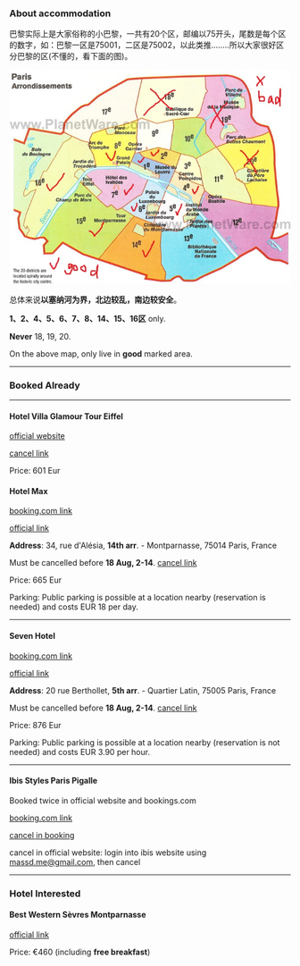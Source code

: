 ### About accommodation


巴黎实际上是大家俗称的小巴黎，一共有20个区，邮编以75开头，尾数是每个区的数字，如：巴黎一区是75001，二区是75002，以此类推........所以大家很好区分巴黎的区(不懂的，看下面的图)。 

![paris province](img/paris_province.jpg)

总体来说**以塞纳河为界，北边较乱，南边较安全**。

**1、2、4、5、6、7、8、14、15、16区** only.

**Never** 18, 19, 20.

On the above map, only live in **good** marked area.

---
### Booked Already
---

#### Hotel Villa Glamour Tour Eiffel

[official website](http://www.hotelvillaglamour.com)

[cancel link](http://www.secure-hotel-booking.com/Hotel-Villa-Glamour-Tour-Eiffel/2H1A/cancel?ref=J9I6MI)

Price: 601 Eur


#### Hotel Max

[booking.com link](http://www.booking.com/hotel/fr/jardindalesia.en-gb.html?aid=355028;sid=8538f2e84217b29faa6d600cbb5795e4;dcid=4;checkin=2014-08-21;checkout=2014-08-26;ucfs=1;pr=70,160;pr_cur_code=GBP;srfid=b940343ea4697cb1e4bc47f79d17a87ccc766b01X1;highlight_room=5064102)

[official link](http://www.hotel-max.fr/)

**Address**: 34, rue d'Alésia, **14th arr**. - Montparnasse, 75014 Paris, France

Must be cancelled before **18 Aug, 2-14**. [cancel link](http://www.secure-hotel-booking.com/Hotel-MAX/2H3V/cancel?ref=J98GHN)

Price: 665 Eur

Parking: Public parking is possible at a location nearby (reservation is needed) and costs EUR 18 per day.

---

#### Seven Hotel

[booking.com link](http://www.booking.com/hotel/fr/seven.en-gb.html?aid=355028;sid=8538f2e84217b29faa6d600cbb5795e4;dcid=4;checkin=2014-08-21;checkout=2014-08-26;ucfs=1;pr=70,160;pr_cur_code=GBP;srfid=0d7627e7d4cb0011e9a7b481465260d61b41c73eX12;highlight_room=24310701)

[official link](http://www.sevenhotelparis.com/)

**Address**: 20 rue Berthollet, **5th arr**. - Quartier Latin, 75005 Paris, France

Must be cancelled before **18 Aug, 2-14**. [cancel link](http://www.secure-hotel-booking.com/Seven-Hotel/2GQ4/cancel?ref=J98G9P)

Price: 876 Eur

Parking: Public parking is possible at a location nearby (reservation is not needed) and costs EUR 3.90 per hour.

---

#### Ibis Styles Paris Pigalle

Booked twice in official website and bookings.com

[booking.com link](http://www.booking.com/hotel/fr/hotelarcantisfrochot.en-gb.html?sid=8538f2e84217b29faa6d600cbb5795e4;dcid=2)

[cancel in booking](https://secure.booking.com/myreservations.en.html?bn=149783037;pincode=6372;source=conf_email;pbsource=conf_email_modify)

cancel in official website: login into ibis website using massd.me@gmail.com, then cancel

---

### Hotel Interested 

#### Best Western Sèvres Montparnasse 

[official link](http://www.hotel-sevres-montparnasse-paris.com/rooms.html)

Price: €460 (including **free breakfast**)
